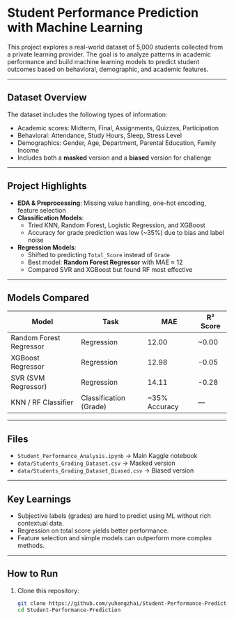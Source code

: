 # Student Performance Prediction with Machine Learning

This project explores a real-world dataset of 5,000 students collected from a private learning provider. The goal is to analyze patterns in academic performance and build machine learning models to predict student outcomes based on behavioral, demographic, and academic features.

---

## Dataset Overview

The dataset includes the following types of information:
- Academic scores: Midterm, Final, Assignments, Quizzes, Participation
- Behavioral: Attendance, Study Hours, Sleep, Stress Level
- Demographics: Gender, Age, Department, Parental Education, Family Income
- Includes both a **masked** version and a **biased** version for challenge

---

## Project Highlights

- **EDA & Preprocessing**: Missing value handling, one-hot encoding, feature selection
- **Classification Models**:
  - Tried KNN, Random Forest, Logistic Regression, and XGBoost
  - Accuracy for grade prediction was low (~35%) due to bias and label noise
- **Regression Models**:
  - Shifted to predicting `Total_Score` instead of `Grade`
  - Best model: **Random Forest Regressor** with MAE ≈ 12
  - Compared SVR and XGBoost but found RF most effective

---

## Models Compared

| Model                    | Task        | MAE   | R² Score |
|-------------------------|-------------|-------|----------|
| Random Forest Regressor | Regression  | 12.00 | ~0.00     |
| XGBoost Regressor       | Regression  | 12.98 | -0.05    |
| SVR (SVM Regressor)     | Regression  | 14.11 | -0.28    |
| KNN / RF Classifier     | Classification (Grade) | ~35% Accuracy | — |

---

## Files

- `Student_Performance_Analysis.ipynb` → Main Kaggle notebook
- `data/Students_Grading_Dataset.csv` → Masked version
- `data/Students_Grading_Dataset_Biased.csv` → Biased version

---

## Key Learnings

- Subjective labels (grades) are hard to predict using ML without rich contextual data.
- Regression on total score yields better performance.
- Feature selection and simple models can outperform more complex methods.

---

## How to Run

1. Clone this repository:
   ```bash
   git clone https://github.com/yuhengzhai/Student-Performance-Prediction.git
   cd Student-Performance-Prediction

